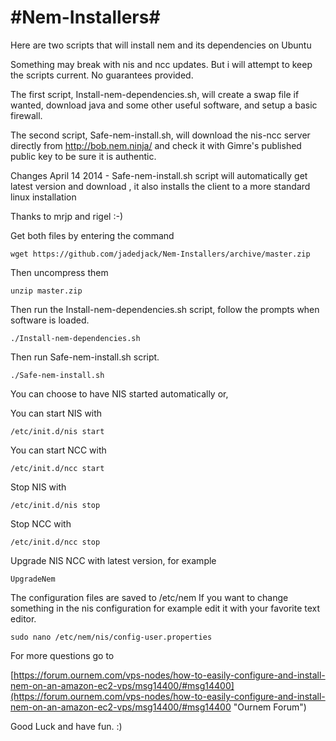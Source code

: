 # #Nem-Installers# #

Here are two scripts that will install nem and its dependencies on Ubuntu

Something may break with nis and ncc updates. But i will attempt to keep the scripts current.
No guarantees provided.

The first script, Install-nem-dependencies.sh, will create a swap file if wanted, download java and some other useful software, and setup a basic firewall.

The second script, Safe-nem-install.sh, will download the nis-ncc server directly from  http://bob.nem.ninja/ and check it with Gimre's published public key to be sure it is authentic.


Changes
April 14 2014 - Safe-nem-install.sh script will automatically get latest version and download , it also installs the client to a more standard linux installation 

Thanks to mrjp and rigel :-)


Get both files by entering the command

    wget https://github.com/jadedjack/Nem-Installers/archive/master.zip

Then uncompress them

    unzip master.zip

Then run the Install-nem-dependencies.sh script, follow the prompts when software is loaded.

    ./Install-nem-dependencies.sh

Then run Safe-nem-install.sh script.

    ./Safe-nem-install.sh

You can choose to have NIS started automatically or,

You can start NIS with

    /etc/init.d/nis start

You can start NCC with

    /etc/init.d/ncc start

Stop NIS with

    /etc/init.d/nis stop

Stop NCC with

    /etc/init.d/ncc stop

Upgrade NIS NCC with latest version, for example

    UpgradeNem

The configuration files are saved to /etc/nem
If you want to change something in the nis configuration for example edit it with your favorite text editor.

    sudo nano /etc/nem/nis/config-user.properties

For more questions go to

[https://forum.ournem.com/vps-nodes/how-to-easily-configure-and-install-nem-on-an-amazon-ec2-vps/msg14400/#msg14400](https://forum.ournem.com/vps-nodes/how-to-easily-configure-and-install-nem-on-an-amazon-ec2-vps/msg14400/#msg14400 "Ournem Forum")

Good Luck and have fun.
 :)
